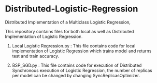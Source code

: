 # Distributed-Logistic-Regression
Distributed Implementation of a Multiclass Logistic Regression,

This repository contains files for both local as well as Distributed Implementation of Logistic Regression.

1. Local Logistic Regression.py : 
   This file contains code for local implementation of Logistic Regression which trains model and returns test and train accuracy.
   
2. BSP_SGD.py : 
   This file contains code for execution of Distributed Synchronous execution of Logistic Regression, the number of replicas per model can    be changed by changing SyncReplicasOptimizer.
